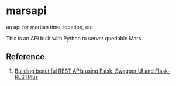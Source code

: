 # marsapi
an api for martian time, location, etc

This is an API built with Python to server queriable Mars.

## Reference

1. [Building beautiful REST APIs using Flask, Swagger UI and Flask-RESTPlus](http://michal.karzynski.pl/blog/2016/06/19/building-beautiful-restful-apis-using-flask-swagger-ui-flask-restplus/)